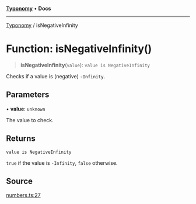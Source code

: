 [**Typonomy**](../README.md) • **Docs**

***

[Typonomy](../globals.md) / isNegativeInfinity

# Function: isNegativeInfinity()

> **isNegativeInfinity**(`value`): `value is NegativeInfinity`

Checks if a value is (negative) `-Infinity`.

## Parameters

• **value**: `unknown`

The value to check.

## Returns

`value is NegativeInfinity`

`true` if the value is `-Infinity`, `false` otherwise.

## Source

[numbers.ts:27](https://github.com/softcraft-development/typonomy/blob/cee340f062935faae6d8d20bbf994df4a652481c/src/numbers.ts#L27)
